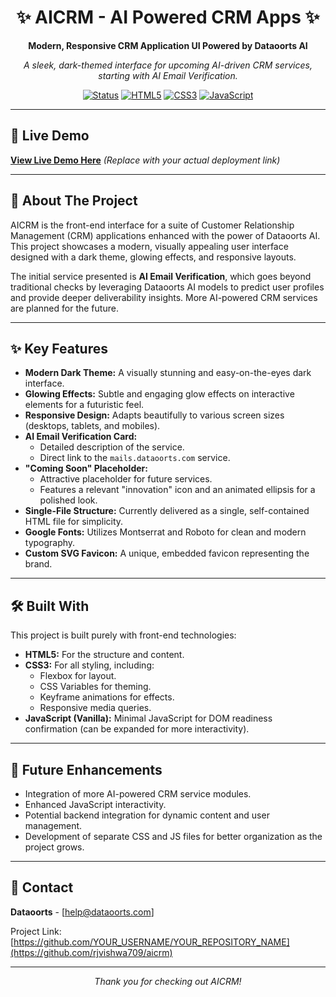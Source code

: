 <div align="center">
  <h1>✨ AICRM - AI Powered CRM Apps ✨</h1>
  <p>
    <strong>Modern, Responsive CRM Application UI Powered by Dataoorts AI</strong>
  </p>
  <p>
    <em>A sleek, dark-themed interface for upcoming AI-driven CRM services, starting with AI Email Verification.</em>
  </p>
  <p>
    <!-- Optional Badges: replace # with actual links or remove if not needed -->
    <a href="#"><img src="https://img.shields.io/badge/status-development-yellowgreen?style=for-the-badge" alt="Status"/></a>
    <a href="#"><img src="https://img.shields.io/badge/HTML5-E34F26?style=for-the-badge&logo=html5&logoColor=white" alt="HTML5"/></a>
    <a href="#"><img src="https://img.shields.io/badge/CSS3-1572B6?style=for-the-badge&logo=css3&logoColor=white" alt="CSS3"/></a>
    <a href="#"><img src="https://img.shields.io/badge/JavaScript-F7DF1E?style=for-the-badge&logo=javascript&logoColor=black" alt="JavaScript"/></a>
  </p>
</div>

---

## 🚀 Live Demo

[**View Live Demo Here**](https://aicrm.dataoorts.com) <em>(Replace with your actual deployment link)</em>

---

## 🌟 About The Project

AICRM is the front-end interface for a suite of Customer Relationship Management (CRM) applications enhanced with the power of Dataoorts AI. This project showcases a modern, visually appealing user interface designed with a dark theme, glowing effects, and responsive layouts.

The initial service presented is **AI Email Verification**, which goes beyond traditional checks by leveraging Dataoorts AI models to predict user profiles and provide deeper deliverability insights. More AI-powered CRM services are planned for the future.

---

## ✨ Key Features

*   **Modern Dark Theme:** A visually stunning and easy-on-the-eyes dark interface.
*   **Glowing Effects:** Subtle and engaging glow effects on interactive elements for a futuristic feel.
*   **Responsive Design:** Adapts beautifully to various screen sizes (desktops, tablets, and mobiles).
*   **AI Email Verification Card:**
    *   Detailed description of the service.
    *   Direct link to the `mails.dataoorts.com` service.
*   **"Coming Soon" Placeholder:**
    *   Attractive placeholder for future services.
    *   Features a relevant "innovation" icon and an animated ellipsis for a polished look.
*   **Single-File Structure:** Currently delivered as a single, self-contained HTML file for simplicity.
*   **Google Fonts:** Utilizes Montserrat and Roboto for clean and modern typography.
*   **Custom SVG Favicon:** A unique, embedded favicon representing the brand.

---

## 🛠️ Built With

This project is built purely with front-end technologies:

*   **HTML5:** For the structure and content.
*   **CSS3:** For all styling, including:
    *   Flexbox for layout.
    *   CSS Variables for theming.
    *   Keyframe animations for effects.
    *   Responsive media queries.
*   **JavaScript (Vanilla):** Minimal JavaScript for DOM readiness confirmation (can be expanded for more interactivity).

---

## 🔮 Future Enhancements

*   Integration of more AI-powered CRM service modules.
*   Enhanced JavaScript interactivity.
*   Potential backend integration for dynamic content and user management.
*   Development of separate CSS and JS files for better organization as the project grows.

---

## 📧 Contact

**Dataoorts** - [help@dataoorts.com]

Project Link: [https://github.com/YOUR_USERNAME/YOUR_REPOSITORY_NAME](https://github.com/rjvishwa709/aicrm)

---

<div align="center">
  <p><em>Thank you for checking out AICRM!</em></p>
</div>
